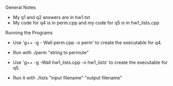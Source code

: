 General Notes

- My q1 and q2 answers are in hw1.txt
- My code for q4 is in perm.cpp and my code for q5 is in hw1_lists.cpp

Running the Programs

- Use 'g++ -g - Wall perm.cpp -o perm' to create the executable for q4.
- Run with ./perm "string to permute"

- Use 'g++ -g -Wall hw1_lists.cpp -o hw1_lists' to create the executable for q5.
- Run it with ./lists "input filename" "output filename"

 
